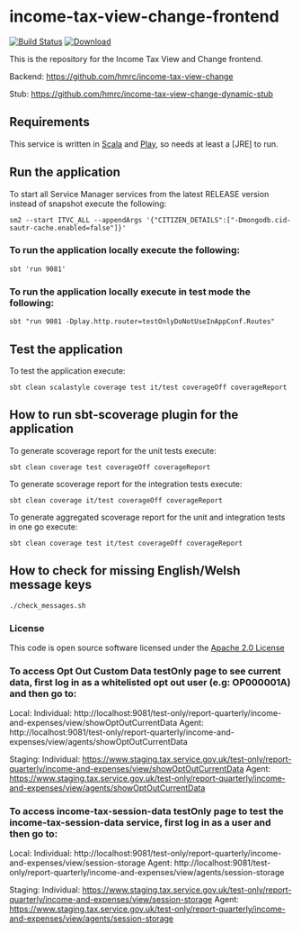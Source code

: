 # income-tax-view-change-frontend

[![Build Status](https://travis-ci.org/hmrc/income-tax-view-change-frontend.svg)](https://travis-ci.org/hmrc/income-tax-view-change-frontend) [ ![Download](https://api.bintray.com/packages/hmrc/releases/income-tax-view-change-frontend/images/download.svg) ](https://bintray.com/hmrc/releases/income-tax-view-change-frontend/_latestVersion)


This is the repository for the Income Tax View and Change frontend.

Backend: https://github.com/hmrc/income-tax-view-change

Stub: https://github.com/hmrc/income-tax-view-change-dynamic-stub

Requirements
------------

This service is written in [Scala](http://www.scala-lang.org/) and [Play](http://playframework.com/), so needs at least a [JRE] to run.


## Run the application


To start all Service Manager services from the latest RELEASE version instead of snapshot execute the following:

```
sm2 --start ITVC_ALL --appendArgs '{"CITIZEN_DETAILS":["-Dmongodb.cid-sautr-cache.enabled=false"]}'
```


### To run the application locally execute the following:

```
sbt 'run 9081'
```
### To run the application locally execute in test mode the following:

```
sbt "run 9081 -Dplay.http.router=testOnlyDoNotUseInAppConf.Routes"
```

## Test the application

To test the application execute:

```
sbt clean scalastyle coverage test it/test coverageOff coverageReport
```

## How to run sbt-scoverage plugin for the application

To generate scoverage report for the unit tests execute:

```
sbt clean coverage test coverageOff coverageReport
```

To generate scoverage report for the integration tests execute:

```
sbt clean coverage it/test coverageOff coverageReport
```

To generate aggregated scoverage report for the unit and integration tests in one go execute:

```
sbt clean coverage test it/test coverageOff coverageReport
```

## How to check for missing English/Welsh message keys

```
./check_messages.sh
```


### License

This code is open source software licensed under the [Apache 2.0 License]("http://www.apache.org/licenses/LICENSE-2.0.html")

### To access Opt Out Custom Data testOnly page to see current data, first log in as a whitelisted opt out user (e.g: OP000001A) and then go to:

Local:
Individual: http://localhost:9081/test-only/report-quarterly/income-and-expenses/view/showOptOutCurrentData
Agent: http://localhost:9081/test-only/report-quarterly/income-and-expenses/view/agents/showOptOutCurrentData

Staging:
Individual: https://www.staging.tax.service.gov.uk/test-only/report-quarterly/income-and-expenses/view/showOptOutCurrentData
Agent: https://www.staging.tax.service.gov.uk/test-only/report-quarterly/income-and-expenses/view/agents/showOptOutCurrentData

### To access income-tax-session-data testOnly page to test the income-tax-session-data service, first log in as a user and then go to:

Local:
Individual: http://localhost:9081/test-only/report-quarterly/income-and-expenses/view/session-storage
Agent: http://localhost:9081/test-only/report-quarterly/income-and-expenses/view/agents/session-storage

Staging:
Individual: https://www.staging.tax.service.gov.uk/test-only/report-quarterly/income-and-expenses/view/session-storage
Agent: https://www.staging.tax.service.gov.uk/test-only/report-quarterly/income-and-expenses/view/agents/session-storage

